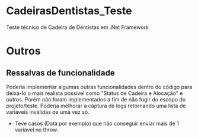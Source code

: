 # CadeirasDentistas_Teste
Teste técnico de Cadeira de Dentistas em .Net Framework


# Outros
## Ressalvas de funcionalidade
Poderia implementar algumas outras funcionalidades dentro do código para deixa-lo o mais realista possível como "Status de Cadeira e Alocação" e outros. Porém não foram implementados a fim de não fugir do escopo do projeto/teste.
Poderia melhorar a captura de logs retornando uma lista de variáveis inválidas de uma vez só.
  - Teve casos (Data por exemplo) que não conseguir enviar mais de 1 variável no throw.
